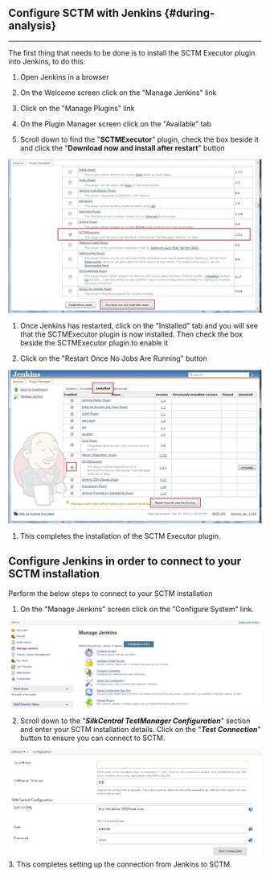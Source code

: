 ## Configure SCTM with Jenkins {#during-analysis}

---

The first thing that needs to be done is to install the SCTM Executor plugin into Jenkins, to do this:

1. Open Jenkins in a browser

2. On the Welcome screen click on the "Manage Jenkins" link

3. Click on the "Manage Plugins" link

4. On the Plugin Manager screen click on the "Available" tab

5. Scroll down to find the "**SCTMExecutor**" plugin, check the box beside it and click the "**Download now and install after restart**" button

![](/assets/SCTM_Installation_1.jpg)

1. Once Jenkins has restarted, click on the "Installed" tab and you will see that the SCTMExecutor plugin is now installed. Then check the box beside the SCTMExecutor plugin to enable it

2. Click on the "Restart Once No Jobs Are Running" button

![](/assets/SCTM_Installation_2.jpg)

1. This completes the installation of the SCTM Executor plugin.

## Configure Jenkins in order to connect to your SCTM installation

Perform the below steps to connect to your SCTM installation

1. On the "Manage Jenkins" screen click on the "Configure System" link.

![](/assets/ManageJenkins.PNG)

2. Scroll down to the "_**SilkCentral TestManager Configuration**_" section and enter your SCTM installation details. Click on the "_**Test Connection**_" button to ensure you can connect to SCTM.

![](/assets/SCTM_ConfigurationSettings.PNG)3. This completes setting up the connection from Jenkins to SCTM.



